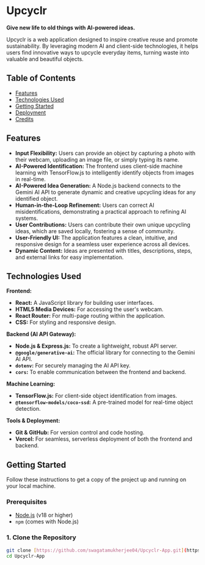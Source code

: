 # Upcyclr

**Give new life to old things with AI-powered ideas.**

Upcyclr is a web application designed to inspire creative reuse and promote sustainability. By leveraging modern AI and client-side technologies, it helps users find innovative ways to upcycle everyday items, turning waste into valuable and beautiful objects.

## Table of Contents
- [Features](#features)
- [Technologies Used](#technologies-used)
- [Getting Started](#getting-started)
- [Deployment](#deployment)
- [Credits](#credits)

## Features
- **Input Flexibility:** Users can provide an object by capturing a photo with their webcam, uploading an image file, or simply typing its name.
- **AI-Powered Identification:** The frontend uses client-side machine learning with TensorFlow.js to intelligently identify objects from images in real-time.
- **AI-Powered Idea Generation:** A Node.js backend connects to the Gemini AI API to generate dynamic and creative upcycling ideas for any identified object.
- **Human-in-the-Loop Refinement:** Users can correct AI misidentifications, demonstrating a practical approach to refining AI systems.
- **User Contributions:** Users can contribute their own unique upcycling ideas, which are saved locally, fostering a sense of community.
- **User-Friendly UI:** The application features a clean, intuitive, and responsive design for a seamless user experience across all devices.
- **Dynamic Content:** Ideas are presented with titles, descriptions, steps, and external links for easy implementation.

## Technologies Used

**Frontend:**
- **React:** A JavaScript library for building user interfaces.
- **HTML5 Media Devices:** For accessing the user's webcam.
- **React Router:** For multi-page routing within the application.
- **CSS:** For styling and responsive design.

**Backend (AI API Gateway):**
- **Node.js & Express.js:** To create a lightweight, robust API server.
- **`@google/generative-ai`:** The official library for connecting to the Gemini AI API.
- **`dotenv`:** For securely managing the AI API key.
- **`cors`:** To enable communication between the frontend and backend.

**Machine Learning:**
- **TensorFlow.js:** For client-side object identification from images.
- **`@tensorflow-models/coco-ssd`:** A pre-trained model for real-time object detection.

**Tools & Deployment:**
- **Git & GitHub:** For version control and code hosting.
- **Vercel:** For seamless, serverless deployment of both the frontend and backend.

## Getting Started

Follow these instructions to get a copy of the project up and running on your local machine.

### Prerequisites
- [Node.js](https://nodejs.org/en/) (v18 or higher)
- `npm` (comes with Node.js)

### 1. Clone the Repository
```bash
git clone [https://github.com/swagatamukherjee04/Upcyclr-App.git](https://github.com/swagatamukherjee04/Upcyclr-App.git)
cd Upcyclr-App






